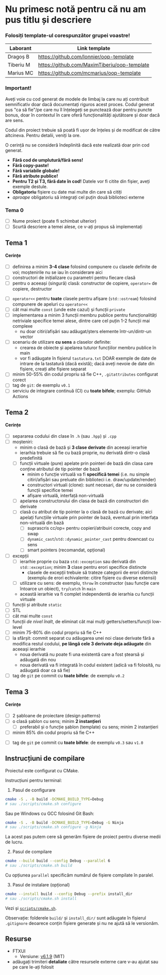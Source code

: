 # Nu primesc notă pentru că nu am pus titlu și descriere

### Folosiți template-ul corespunzător grupei voastre!

| Laborant  | Link template                                |
|-----------|----------------------------------------------|
| Dragoș B  | https://github.com/Ionnier/oop-template      |
| Tiberiu M | https://github.com/MaximTiberiu/oop-template |
| Marius MC | https://github.com/mcmarius/oop-template     |

### Important!

Aveți voie cu cod generat de modele de limbaj la care nu ați contribuit semnificativ doar dacă documentați riguros acest proces.
Codul generat pus "ca să fie"/pe care nu îl înțelegeți se punctează doar pentru puncte bonus, doar în contextul
în care oferă funcționalități ajutătoare și doar dacă are sens.

Codul din proiect trebuie să poată fi ușor de înțeles și de modificat de către altcineva. Pentru detalii, veniți la ore.

O cerință nu se consideră îndeplinită dacă este realizată doar prin cod generat.

- **Fără cod de umplutură/fără sens!**
- **Fără copy-paste!**
- **Fără variabile globale!**
- **Fără atribute publice!**
- **Pentru T2 și T3, fără date în cod!** Datele vor fi citite din fișier, aveți exemple destule.
- **Obligatoriu** fișiere cu date mai multe din care să citiți
- _aproape_ obligatoriu să integrați cel puțin două biblioteci externe

### Tema 0

- [ ] Nume proiect (poate fi schimbat ulterior)
- [ ] Scurtă descriere a temei alese, ce v-ați propus să implementați

## Tema 1

#### Cerințe
- [ ] definirea a minim **3-4 clase** folosind compunere cu clasele definite de voi; moștenirile nu se iau în considerare aici
- [ ] constructori de inițializare cu parametri pentru fiecare clasă
- [ ] pentru o aceeași (singură) clasă: constructor de copiere, `operator=` de copiere, destructor
<!-- - [ ] pentru o altă clasă: constructor de mutare, `operator=` de mutare, destructor -->
<!-- - [ ] pentru o altă clasă: toate cele 5 funcții membru speciale -->
- [ ] `operator<<` pentru **toate** clasele pentru afișare (`std::ostream`) folosind compunere de apeluri cu `operator<<`
- [ ] cât mai multe `const` (unde este cazul) și funcții `private`
- [ ] implementarea a minim 3 funcții membru publice pentru funcționalități netriviale specifice temei alese, dintre care cel puțin 1-2 funcții mai complexe
  - nu doar citiri/afișări sau adăugat/șters elemente într-un/dintr-un vector
- [ ] scenariu de utilizare **cu sens** a claselor definite:
  - crearea de obiecte și apelarea tuturor funcțiilor membru publice în main
  - vor fi adăugate în fișierul `tastatura.txt` DOAR exemple de date de intrare de la tastatură (dacă există); dacă aveți nevoie de date din fișiere, creați alte fișiere separat
- [ ] minim 50-55% din codul propriu să fie C++, `.gitattributes` configurat corect
- [ ] tag de `git`: de exemplu `v0.1`
- [ ] serviciu de integrare continuă (CI) cu **toate bifele**; exemplu: GitHub Actions

## Tema 2

#### Cerințe
- [ ] separarea codului din clase în `.h` (sau `.hpp`) și `.cpp`
- [ ] moșteniri:
  - minim o clasă de bază și **3 clase derivate** din aceeași ierarhie
  - ierarhia trebuie să fie cu bază proprie, nu derivată dintr-o clasă predefinită
  - [ ] funcții virtuale (pure) apelate prin pointeri de bază din clasa care conține atributul de tip pointer de bază
    - minim o funcție virtuală va fi **specifică temei** (i.e. nu simple citiri/afișări sau preluate din biblioteci i.e. draw/update/render)
    - constructori virtuali (clone): sunt necesari, dar nu se consideră funcții specifice temei
    - afișare virtuală, interfață non-virtuală
  - [ ] apelarea constructorului din clasa de bază din constructori din derivate
  - [ ] clasă cu atribut de tip pointer la o clasă de bază cu derivate; aici apelați funcțiile virtuale prin pointer de bază, eventual prin interfața non-virtuală din bază
    - [ ] suprascris cc/op= pentru copieri/atribuiri corecte, copy and swap
    - [ ] `dynamic_cast`/`std::dynamic_pointer_cast` pentru downcast cu sens
    - [ ] smart pointers (recomandat, opțional)
- [ ] excepții
  - [ ] ierarhie proprie cu baza `std::exception` sau derivată din `std::exception`; minim **3** clase pentru erori specifice distincte
    - clasele de excepții trebuie să trateze categorii de erori distincte (exemplu de erori echivalente: citire fișiere cu diverse extensii)
  - [ ] utilizare cu sens: de exemplu, `throw` în constructor (sau funcție care întoarce un obiect), `try`/`catch` în `main`
  - această ierarhie va fi complet independentă de ierarhia cu funcții virtuale
- [ ] funcții și atribute `static`
- [ ] STL
- [ ] cât mai multe `const`
- [ ] funcții *de nivel înalt*, de eliminat cât mai mulți getters/setters/funcții low-level
- [ ] minim 75-80% din codul propriu să fie C++
- [ ] la sfârșit: commit separat cu adăugarea unei noi clase derivate fără a modifica restul codului, **pe lângă cele 3 derivate deja adăugate** din aceeași ierarhie
  - noua derivată nu poate fi una existentă care a fost ștearsă și adăugată din nou
  - noua derivată va fi integrată în codul existent (adică va fi folosită, nu adăugată doar ca să fie)
- [ ] tag de `git` pe commit cu **toate bifele**: de exemplu `v0.2`

## Tema 3

#### Cerințe
- [ ] 2 șabloane de proiectare (design patterns)
- [ ] o clasă șablon cu sens; minim **2 instanțieri**
  - [ ] preferabil și o funcție șablon (template) cu sens; minim 2 instanțieri
- [ ] minim 85% din codul propriu să fie C++
<!-- - [ ] o specializare pe funcție/clasă șablon -->
- [ ] tag de `git` pe commit cu **toate bifele**: de exemplu `v0.3` sau `v1.0`

## Instrucțiuni de compilare

Proiectul este configurat cu CMake.

Instrucțiuni pentru terminal:

1. Pasul de configurare
```sh
cmake -S . -B build -DCMAKE_BUILD_TYPE=Debug
# sau ./scripts/cmake.sh configure
```

Sau pe Windows cu GCC folosind Git Bash:
```sh
cmake -S . -B build -DCMAKE_BUILD_TYPE=Debug -G Ninja
# sau ./scripts/cmake.sh configure -g Ninja
```

La acest pas putem cere să generăm fișiere de proiect pentru diverse medii de lucru.


2. Pasul de compilare
```sh
cmake --build build --config Debug --parallel 6
# sau ./scripts/cmake.sh build
```

Cu opțiunea `parallel` specificăm numărul de fișiere compilate în paralel.


3. Pasul de instalare (opțional)
```sh
cmake --install build --config Debug --prefix install_dir
# sau ./scripts/cmake.sh install
```

Vezi și [`scripts/cmake.sh`](scripts/cmake.sh).

Observație: folderele `build/` și `install_dir/` sunt adăugate în fișierul `.gitignore` deoarece
conțin fișiere generate și nu ne ajută să le versionăm.


## Resurse

- FTXUI
  <!-- renovate: datasource=github-tags depName=ArthurSonzogni/ftxui versioning=loose -->
  - Versiune: [v6.1.9](https://github.com/ArthurSonzogni/ftxui/releases/tag/v6.1.9) (MIT)
- adăugați trimiteri **detaliate** către resursele externe care v-au ajutat sau pe care le-ați folosit
